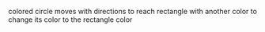 colored circle moves with directions to reach rectangle with another color to change its color to the rectangle color
